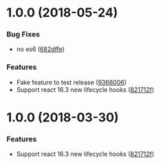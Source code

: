 <a name="1.0.0"></a>
# 1.0.0 (2018-05-24)


### Bug Fixes

* no es6 ([682dffe](https://github.com/jquense/spy-on-component/commit/682dffe))


### Features

* Fake feature to test release ([9366006](https://github.com/jquense/spy-on-component/commit/9366006))
* Support react 16.3 new lifecycle hooks ([821712f](https://github.com/jquense/spy-on-component/commit/821712f))

<a name="1.0.0"></a>
# 1.0.0 (2018-03-30)


### Features

* Support react 16.3 new lifecycle hooks ([821712f](https://github.com/jquense/spy-on-component/commit/821712f))
